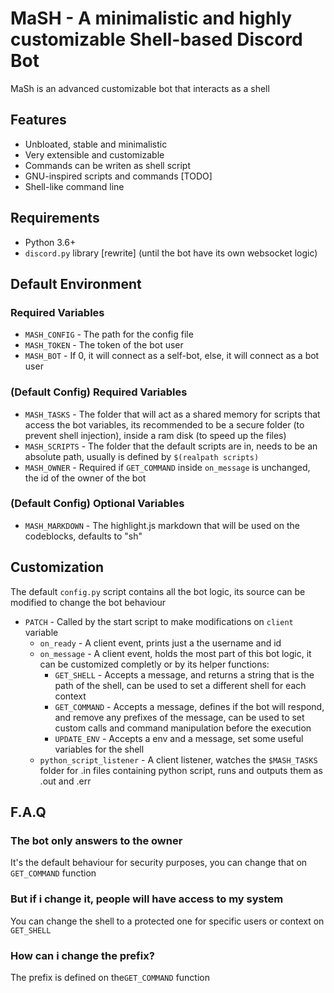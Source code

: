 # MaSH - A minimalistic and highly customizable Shell-based Discord Bot
MaSh is an advanced customizable bot that interacts as a shell

## Features
- Unbloated, stable and minimalistic
- Very extensible and customizable
- Commands can be writen as shell script
- GNU-inspired scripts and commands [TODO]
- Shell-like command line

## Requirements
- Python 3.6+
- `discord.py` library [rewrite] (until the bot have its own websocket logic)

## Default Environment

### Required Variables
- `MASH_CONFIG` - The path for the config file
- `MASH_TOKEN` - The token of the bot user
- `MASH_BOT` - If 0, it will connect as a self-bot, else, it will connect as a bot user

### (Default Config) Required Variables
- `MASH_TASKS` - The folder that will act as a shared memory for scripts that access the bot variables, 
its recommended to be a secure folder (to prevent shell injection), inside a ram disk (to speed up the files)
- `MASH_SCRIPTS` - The folder that the default scripts are in, needs to be an absolute path, 
usually is defined by `$(realpath scripts)`
- `MASH_OWNER` - Required if `GET_COMMAND` inside `on_message` is unchanged, the id of the owner of the bot

### (Default Config) Optional Variables
- `MASH_MARKDOWN` - The highlight.js markdown that will be used on the codeblocks, defaults to "sh"

## Customization

The default `config.py` script contains all the bot logic, its source can be modified to change the bot behaviour  
- `PATCH` - Called by the start script to make modifications on `client` variable
    - `on_ready` - A client event, prints just a the username and id
    - `on_message` - A client event, holds the most part of this bot logic, it can be customized completly or by its helper functions:
        - `GET_SHELL` - Accepts a message, and returns a string that is the path of the shell, can be used to set a different shell for each context
        - `GET_COMMAND` - Accepts a message, defines if the bot will respond, and remove any prefixes of the message, can be used to set custom calls and command manipulation before the execution
        - `UPDATE_ENV` - Accepts a env and a message, set some useful variables for the shell
    - `python_script_listener` - A client listener, watches the `$MASH_TASKS` folder for .in files containing python script, runs and outputs them as .out and .err
    
## F.A.Q

### The bot only answers to the owner
It's the default behaviour for security purposes, you can change that on `GET_COMMAND` function

### But if i change it, people will have access to my system
You can change the shell to a protected one for specific users or context on `GET_SHELL`

### How can i change the prefix?
The prefix is defined on the`GET_COMMAND` function
